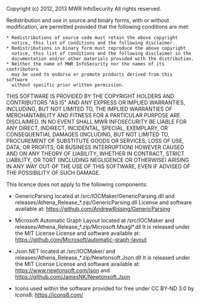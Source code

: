 Copyright (c) 2012, 2013 MWR InfoSecurity
All rights reserved.

Redistribution and use in source and binary forms, with or without
modification, are permitted provided that the following conditions are met:

    * Redistributions of source code must retain the above copyright
      notice, this list of conditions and the following disclaimer.
    * Redistributions in binary form must reproduce the above copyright
      notice, this list of conditions and the following disclaimer in the
      documentation and/or other materials provided with the distribution.
    * Neither the name of MWR InfoSecurity nor the names of its contributors
      may be used to endorse or promote products derived from this software
      without specific prior written permission.

THIS SOFTWARE IS PROVIDED BY THE COPYRIGHT HOLDERS AND CONTRIBUTORS "AS IS" AND
ANY EXPRESS OR IMPLIED WARRANTIES, INCLUDING, BUT NOT LIMITED TO, THE IMPLIED
WARRANTIES OF MERCHANTABILITY AND FITNESS FOR A PARTICULAR PURPOSE ARE
DISCLAIMED. IN NO EVENT SHALL MWR INFOSECURITY BE LIABLE FOR ANY
DIRECT, INDIRECT, INCIDENTAL, SPECIAL, EXEMPLARY, OR CONSEQUENTIAL DAMAGES
(INCLUDING, BUT NOT LIMITED TO, PROCUREMENT OF SUBSTITUTE GOODS OR SERVICES;
LOSS OF USE, DATA, OR PROFITS; OR BUSINESS INTERRUPTION) HOWEVER CAUSED AND
ON ANY THEORY OF LIABILITY, WHETHER IN CONTRACT, STRICT LIABILITY, OR TORT
(INCLUDING NEGLIGENCE OR OTHERWISE) ARISING IN ANY WAY OUT OF THE USE OF THIS
SOFTWARE, EVEN IF ADVISED OF THE POSSIBILITY OF SUCH DAMAGE.


This licence does not apply to the following components:

 - GenericParsing located at /src/IOCMaker/GenericParsing.dll and releases/Athena_Release_\*.zip/GenericParsing.dll
   License and software available at: https://github.com/AndrewRissing/GenericParsing
   
 - Microsoft Automatic Graph Layout located at /src/IOCMaker and releases/Athena_Release_\*.zip/Microsoft.Msagl\*.dll
   It is released under the MIT License
   License and software available at: https://github.com/Microsoft/automatic-graph-layout
   
 - Json.NET located at /src/IOCMaker/ and releases/Athena_Release_\*.zip/Newtonsoft.Json.dll
   It is released under the MIT License
   License and software available at: https://www.newtonsoft.com/json and https://github.com/JamesNK/Newtonsoft.Json
   
  - Icons used within the software provided for free under CC BY-ND 3.0 by Icons8: https://icons8.com/
